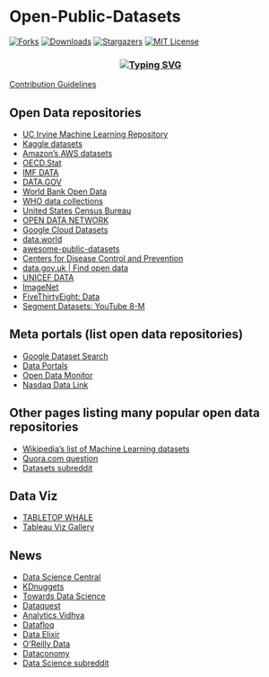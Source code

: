# Open-Public-Datasets

[![Forks][forks-shield]][forks-url]
[![Downloads][downloads-shield]][downloads-url]
[![Stargazers][stars-shield]][stars-url]
[![MIT License][license-shield]][license-url]


<!-- MARKDOWN LINKS & IMAGES -->
[forks-shield]: https://img.shields.io/github/forks/sahaavi/Open-Public-Datasets.svg?style=flat-square
[forks-url]: https://github.com/sahaavi/Open-Public-Datasets/network/members
[downloads-shield]: https://img.shields.io/github/downloads/sahaavi/Open-Public-Datasets/total.svg?style=flat-square
[downloads-url]: https://github.com/sahaavi/Open-Public-Datasets
[stars-shield]: https://img.shields.io/github/stars/sahaavi/Open-Public-Datasets.svg?style=flat-square
[stars-url]: https://github.com/sahaavi/Open-Public-Datasets/stargazers
[license-shield]: https://img.shields.io/github/license/sahaavi/Open-Public-Datasets.svg?style=flat-square
[license-url]: https://github.com/sahaavi/Open-Public-Datasets/blob/master/LICENSE

<h3 align="center">
<a href="https://git.io/typing-svg"><img src="https://readme-typing-svg.demolab.com?font=Fira+Code&pause=1000&width=435&lines=Feel+free+to+Contribute;Check+contributing.md" alt="Typing SVG" /></a>
</h3>

[Contribution Guidelines](https://github.com/sahaavi/Open-Public-Datasets/blob/main/contributing.md)

## Open Data repositories

- [UC Irvine Machine Learning Repository](http://archive.ics.uci.edu/ml/index.php)
- [Kaggle datasets](https://www.kaggle.com/datasets)
- [Amazon’s AWS datasets](https://registry.opendata.aws/)
- [OECD.Stat](https://stats.oecd.org/)
- [IMF DATA](https://www.imf.org/en/Data)
- [DATA.GOV](https://data.gov/)
- [World Bank Open Data](https://data.worldbank.org/)
- [WHO data collections](https://www.who.int/data/collections)
- [United States Census Bureau](https://www.census.gov/data.html)
- [OPEN DATA NETWORK](https://www.opendatanetwork.com/)
- [Google Cloud Datasets](https://cloud.google.com/datasets)
- [data.world](https://data.world/)
- [awesome-public-datasets](https://github.com/awesomedata/awesome-public-datasets)
- [Centers for Disease Control and Prevention](https://www.cdc.gov/datastatistics/index.html)
- [data.gov.uk | Find open data](https://www.data.gov.uk/)
- [UNICEF DATA](https://data.unicef.org/resources/resource-type/datasets/)
- [ImageNet](https://image-net.org/)
- [FiveThirtyEight: Data](https://data.fivethirtyeight.com/)
- [Segment Datasets: YouTube 8-M](https://research.google.com/youtube8m/)

## Meta portals (list open data repositories)

- [Google Dataset Search](https://datasetsearch.research.google.com/)
- [Data Portals](http://dataportals.org/)
- [Open Data Monitor](http://opendatamonitor.eu/)
- [Nasdaq Data Link](https://data.nasdaq.com/)

## Other pages listing many popular open data repositories

- [Wikipedia’s list of Machine Learning datasets](https://en.wikipedia.org/wiki/List_of_datasets_for_machine-learning_research)
- [Quora.com question](https://www.quora.com/Where-can-I-find-large-datasets-open-to-the-public)
- [Datasets subreddit](https://www.reddit.com/r/datasets/)

## Data Viz

- [TABLETOP WHALE](https://tabletopwhale.com/index.html)
- [Tableau Viz Gallery](https://www.tableau.com/viz-gallery)

## News

- [Data Science Central](https://www.datasciencecentral.com)
- [KDnuggets](https://www.kdnuggets.com/)
- [Towards Data Science](https://towardsdatascience.com/)
- [Dataquest](https://www.dataquest.io/blog)
- [Analytics Vidhya](https://www.analyticsvidhya.com/blog)
- [Datafloq](https://datafloq.com)
- [Data Elixir](https://dataelixir.com/)
- [O'Reilly Data](https://www.oreilly.com/topics/data)
- [Dataconomy](https://dataconomy.com)
- [Data Science subreddit](https://www.reddit.com/r/datascience/)
